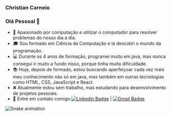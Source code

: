 ### Christian Carneio
### Olá Pessoal 👋

- 🧡 Apaixonado por computação e utilizar o computador para resolver problemas do nosso dia a dia.
- 🎓 Sou formado em Ciência da Computação e lá descobri o mundo da programação.
- 💻 Durante os 4 anos de formação, programei muito em java, mas nunca consegui ir muito a fundo nisso, porque tinha muita dificuldade.
- 📚 Hoje, depois de formado, estou buscando aperfeiçoar cada vez mais meu conhecimento não só em java, mas também em outras tecnologias como HTML, CSS, JavaScript e React.
- ❌ Atualmente estou sem trabalho, mas estudando para desenvolvimento de projetos pessoais.
- 📱 Entre em contato comigo:[![Linkedin Badge](https://img.shields.io/badge/-ChristianCarneiro-blue?style=flat-square&logo=Linkedin&logoColor=white&link=https://https://www.linkedin.com/in/christian-carneiro-b31ab8156)](https://www.linkedin.com/in/christian-carneiro-b31ab8156) 
|  [![Gmail Badge](https://img.shields.io/badge/-chri.tuck@gmail.com-c14438?style=flat-square&logo=Gmail&logoColor=white&link=mailto:chri.tuck@gmail.com)](mailto:chri.tuck@gmail.com)

 ![Snake animation](https://github.com/ChristianTCarneiro/rafaballerini/blob/output/github-contribution-grid-snake.svg)
